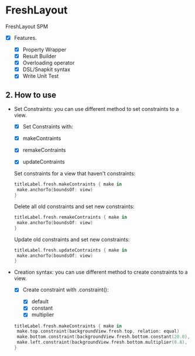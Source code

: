 # FreshLayout
 FreshLayout SPM

- [x] Features.

  - [x] Property Wrapper
  - [x] Result Builder
  - [x] Overloading operator
  - [x] DSL/Snapkit syntax
  - [x] Write Unit Test

## 2. How to use

- Set Constraints: you can use different method to set constraints to a view.
  
   - [x] Set Constraints with:

    - [x] makeContraints
    - [x] remakeContraints
    - [x] updateContraints

  Set constraints for a view that haven't constraints:
  
  ```swift
  titleLabel.fresh.makeContraints { make in
   make.anchorTo(boundsOf: view)
  }
  ```
  

  Delete all old constraints and set new constraints:

  ```swift
  titleLabel.fresh.remakeContraints { make in
   make.anchorTo(boundsOf: view)
  }
  ```
  
  
  Update old constraints and set new constraints:
  
  ```swift
  titleLabel.fresh.updateContraints { make in
   make.anchorTo(boundsOf: view)
  }
  ```
  
  
- Creation syntax: you can use different method to create constraints to a view.
  
  - [x] Create constraint with .constraint():

    - [x] default
    - [x] constant
    - [x] multiplier

  ```swift
  titleLabel.fresh.makeContraints { make in
   make.top.constraint(backgroundView.fresh.top, relation: equal)
   make.bottom.constraint(backgroundView.fresh.bottom.constant(20.0), relation: equal)
   make.left.constraint(backgroundView.fresh.bottom.multiplier(0.8), relation: equal)
  }
  ```
